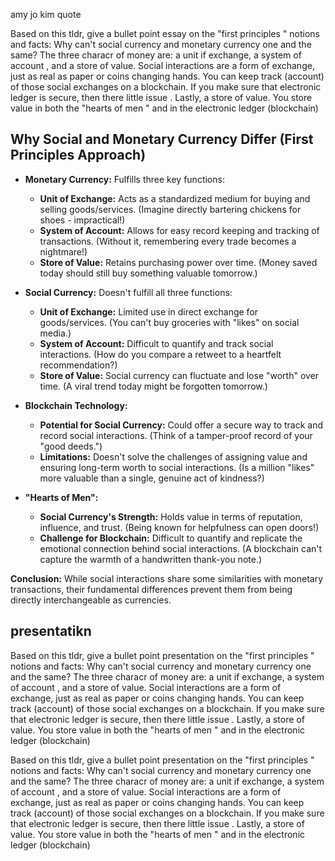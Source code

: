 amy jo kim quote

Based on this tldr, give a bullet point essay on the "first principles " notions and facts: Why can't social currency and monetary currency one and the same? The three characr of money are: a unit if exchange, a system of account , and a store of value. Social interactions are a form of exchange, just as real as paper or coins changing hands. You can keep track (account) of those social exchanges on a blockchain. If you make sure that electronic ledger is secure, then there little issue . Lastly, a store of value. You store value in both the "hearts of men " and in the electronic ledger (blockchain)

## Why Social and Monetary Currency Differ (First Principles Approach)

* **Monetary Currency:** Fulfills three key functions:
    * **Unit of Exchange:** Acts as a standardized medium for buying and selling goods/services. (Imagine directly bartering chickens for shoes - impractical!)
    * **System of Account:** Allows for easy record keeping and tracking of transactions. (Without it, remembering every trade becomes a nightmare!)
    * **Store of Value:** Retains purchasing power over time. (Money saved today should still buy something valuable tomorrow.)

* **Social Currency:** Doesn't fulfill all three functions:
    * **Unit of Exchange:** Limited use in direct exchange for goods/services. (You can't buy groceries with "likes" on social media.)
    * **System of Account:** Difficult to quantify and track social interactions. (How do you compare a retweet to a heartfelt recommendation?)
    * **Store of Value:** Social currency can fluctuate and lose "worth" over time. (A viral trend today might be forgotten tomorrow.)

* **Blockchain Technology:** 
    * **Potential for Social Currency:** Could offer a secure way to track and record social interactions. (Think of a tamper-proof record of your "good deeds.")
    * **Limitations:** Doesn't solve the challenges of assigning value and ensuring long-term worth to social interactions. (Is a million "likes" more valuable than a single, genuine act of kindness?)

* **"Hearts of Men":** 
    * **Social Currency's Strength:** Holds value in terms of reputation, influence, and trust. (Being known for helpfulness can open doors!)
    * **Challenge for Blockchain:** Difficult to quantify and replicate the emotional connection behind social interactions. (A blockchain can't capture the warmth of a handwritten thank-you note.)

**Conclusion:** While social interactions share some similarities with monetary transactions, their fundamental differences prevent them from being directly interchangeable as currencies.   


## presentatikn
Based on this tldr, give a bullet point presentation on the "first principles " notions and facts: Why can't social currency and monetary currency one and the same? The three characr of money are: a unit if exchange, a system of account , and a store of value. Social interactions are a form of exchange, just as real as paper or coins changing hands. You can keep track (account) of those social exchanges on a blockchain. If you make sure that electronic ledger is secure, then there little issue . Lastly, a store of value. You store value in both the "hearts of men " and in the electronic ledger (blockchain)

Based on this tldr, give a bullet point presentation on the "first principles " notions and facts: Why can't social currency and monetary currency one and the same? The three characr of money are: a unit if exchange, a system of account , and a store of value. Social interactions are a form of exchange, just as real as paper or coins changing hands. You can keep track (account) of those social exchanges on a blockchain. If you make sure that electronic ledger is secure, then there little issue . Lastly, a store of value. You store value in both the "hearts of men " and in the electronic ledger (blockchain)
